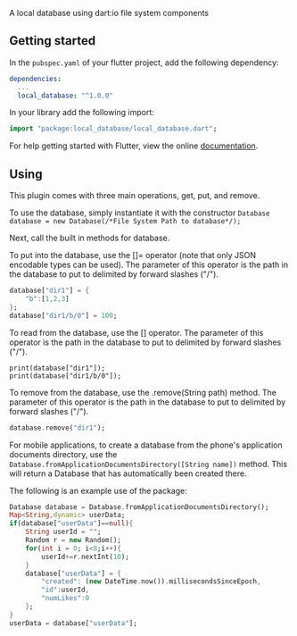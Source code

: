 A local database using dart:io file system components

## Getting started

In the `pubspec.yaml` of your flutter project, add the following dependency:

```yaml
dependencies:
  ...
  local_database: "^1.0.0"
```

In your library add the following import:

```dart
import "package:local_database/local_database.dart";
```

For help getting started with Flutter, view the online [documentation](https://flutter.io/).


## Using

This plugin comes with three main operations, get, put, and remove.

To use the database, simply instantiate it with the constructor 
`Database database = new Database(/*File System Path to database*/);`

Next, call the built in methods for database.

To put into the database, use the []= operator (note that only JSON encodable types can be used). The parameter of this operator is the path in the database to put to delimited by forward slashes ("/").
```dart
database["dir1"] = {
	"b":[1,2,3]
};
database["dir1/b/0"] = 100;
```

To read from the database, use the [] operator. The parameter of this operator is the path in the database to put to delimited by forward slashes ("/").

```database
print(database["dir1"]);
print(database["dir1/b/0"]);
```

To remove from the database, use the .remove(String path) method. The parameter of this operator is the path in the database to put to delimited by forward slashes ("/").

```dart
database.remove("dir1");
```

For mobile applications, to create a database from the phone's application documents directory, use the `Database.fromApplicationDocumentsDirectory([String name])` method. This will return a Database that has automatically been created there.

The following is an example use of the package:

```dart
Database database = Database.fromApplicationDocumentsDirectory();
Map<String,dynamic> userData;
if(database["userData"]==null){
	String userId = "";
	Random r = new Random();
	for(int i = 0; i<8;i++){
		userId+=r.nextInt(10);
	}
	database["userData"] = {
		"created": (new DateTime.now()).millisecondsSinceEpoch,
		"id":userId,
		"numLikes":0
	};
}
userData = database["userData"];
```